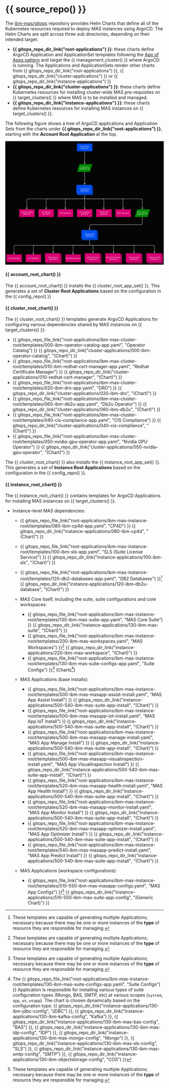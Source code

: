 {{ source_repo() }}
===============================================================================

The [ibm-mas/gitops](https://github.com/ibm-mas/gitops) repository provides Helm Charts that define all of the Kubernetes resources required to deploy MAS instances using ArgoCD. The Helm Charts are split across three sub directories, depending on their intended target:

- **{{ gitops_repo_dir_link("root-applications") }}**: these charts define ArgoCD Application and ApplicationSet templates following the [App of Apps pattern](https://argo-cd.readthedocs.io/en/stable/operator-manual/cluster-bootstrapping/#app-of-apps-pattern) and target the {{ management_cluster() }} where ArgoCD is running. The Applications and ApplicationSets render other charts from {{ gitops_repo_dir_link("root-applications") }}, {{ gitops_repo_dir_link("cluster-applications") }} or {{ gitops_repo_dir_link("instance-applications") }}
- **{{ gitops_repo_dir_link("cluster-applications") }}**: these charts define Kubernetes resources for installing cluster-wide MAS pre-requisites on {{ target_clusters() }} where MAS is to be installed and managed.
- **{{ gitops_repo_dir_link("instance-applications") }}**: these charts define Kubernetes resources for installing MAS instances on {{ target_clusters() }}.


The following figure shows a tree of ArgoCD applications and Application Sets from the charts under **{{ gitops_repo_dir_link("root-applications") }}**, starting with the **Account Root Application** at the top.

![Application Structure](png/appstructure.png)


#### {{ account_root_chart() }} 

The {{ account_root_chart() }} installs the {{ cluster_root_app_set() }}. This generates a set of **Cluster Root Applications** based on the configuration in the {{ config_repo() }} 


#### {{ cluster_root_chart() }} 

The {{ cluster_root_chart() }} templates generate ArgoCD Applications for configuring various dependencies shared by MAS instances on {{ target_clusters() }}:

- {{ gitops_repo_file_link("root-applications/ibm-mas-cluster-root/templates/000-ibm-operator-catalog-app.yaml", "Operator Catalog") }} {{ gitops_repo_dir_link("cluster-applications/000-ibm-operator-catalog", "(Chart)") }}
- {{ gitops_repo_file_link("root-applications/ibm-mas-cluster-root/templates/010-ibm-redhat-cert-manager-app.yaml", "Redhat Certificate Manager") }} {{ gitops_repo_dir_link("cluster-applications/010-redhat-cert-manager", "(Chart)") }}
- {{ gitops_repo_file_link("root-applications/ibm-mas-cluster-root/templates/020-ibm-dro-app.yaml", "DRO") }} {{ gitops_repo_dir_link("cluster-applications/020-ibm-dro", "(Chart)") }} 
- {{ gitops_repo_file_link("root-applications/ibm-mas-cluster-root/templates/060-ibm-db2u-app.yaml", "Db2u Operator") }} {{ gitops_repo_dir_link("cluster-applications/060-ibm-db2u", "(Chart)") }} 
- {{ gitops_repo_file_link("root-applications/ibm-mas-cluster-root/templates/040-cis-compliance-app.yaml", "CIS Compliance") }} {{ gitops_repo_dir_link("cluster-applications/040-cis-compliance", "(Chart)") }} 
- {{ gitops_repo_file_link("root-applications/ibm-mas-cluster-root/templates/050-nvidia-gpu-operator-app.yaml", "Nvidia GPU Operator") }} {{ gitops_repo_dir_link("cluster-applications/050-nvidia-gpu-operator", "(Chart)") }} 

The {{ cluster_root_chart() }} also installs the {{ instance_root_app_set() }}. This generates a set of **Instance Root Applications** based on the configuration in the {{  config_repo() }}.  

#### {{ instance_root_chart() }} 

The {{ instance_root_chart() }} contains templates for ArgoCD Applications for installing MAS instances on {{ target_clusters() }}.

- Instance-level MAS dependencies:
    - {{ gitops_repo_file_link("root-applications/ibm-mas-instance-root/templates/080-ibm-cp4d-app.yaml", "CP4D") }} {{ gitops_repo_dir_link("instance-applications/080-ibm-cp4d", "(Chart)") }}
    - {{ gitops_repo_file_link("root-applications/ibm-mas-instance-root/templates/100-ibm-sls-app.yaml", "SLS (Suite License Service)") }} {{ gitops_repo_dir_link("instance-applications/100-ibm-sls", "(Chart)") }}
    - {{ gitops_repo_file_link("root-applications/ibm-mas-instance-root/templates/120-db2-databases-app.yaml", "DB2 Databases") }}[^1] {{ gitops_repo_dir_link("instance-applications/120-ibm-db2u-database", "(Chart)") }}


  - MAS Core itself, including the suite, suite configurations and core workspaces:
    - {{ gitops_repo_file_link("root-applications/ibm-mas-instance-root/templates/130-ibm-mas-suite-app.yaml", "MAS Core Suite") }} {{ gitops_repo_dir_link("instance-applications/130-ibm-mas-suite", "(Chart)") }}
    - {{ gitops_repo_file_link("root-applications/ibm-mas-instance-root/templates/200-ibm-mas-workspaces.yaml", "MAS Workspaces") }}[^1] {{ gitops_repo_dir_link("instance-applications/220-ibm-mas-workspace", "(Chart)") }}
    - {{ gitops_repo_file_link("root-applications/ibm-mas-instance-root/templates/130-ibm-mas-suite-configs-app.yaml", "Suite Configs") }}[^1] (Charts[^2])


  - MAS Applications (base installs):
    - {{ gitops_repo_file_link("root-applications/ibm-mas-instance-root/templates/500-ibm-mas-masapp-assist-install.yaml", "MAS App Assist Install") }} {{ gitops_repo_dir_link("instance-applications/500-540-ibm-mas-suite-app-install", "(Chart)") }}
    - {{ gitops_repo_file_link("root-applications/ibm-mas-instance-root/templates/500-ibm-mas-masapp-iot-install.yaml", "MAS App IoT Install") }} {{ gitops_repo_dir_link("instance-applications/500-540-ibm-mas-suite-app-install", "(Chart)") }}
    - {{ gitops_repo_file_link("root-applications/ibm-mas-instance-root/templates/500-ibm-mas-masapp-manage-install.yaml", "MAS App Manage Install") }} {{ gitops_repo_dir_link("instance-applications/500-540-ibm-mas-suite-app-install", "(Chart)") }}
    - {{ gitops_repo_file_link("root-applications/ibm-mas-instance-root/templates/500-ibm-mas-masapp-visualinspection-install.yaml", "MAS App VisualInspection Install") }} {{ gitops_repo_dir_link("instance-applications/500-540-ibm-mas-suite-app-install", "(Chart)") }}
    - {{ gitops_repo_file_link("root-applications/ibm-mas-instance-root/templates/520-ibm-mas-masapp-health-install.yaml", "MAS App Health Install") }} {{ gitops_repo_dir_link("instance-applications/500-540-ibm-mas-suite-app-install", "(Chart)") }}
    - {{ gitops_repo_file_link("root-applications/ibm-mas-instance-root/templates/520-ibm-mas-masapp-monitor-install.yaml", "MAS App Monitor Install") }} {{ gitops_repo_dir_link("instance-applications/500-540-ibm-mas-suite-app-install", "(Chart)") }}
    - {{ gitops_repo_file_link("root-applications/ibm-mas-instance-root/templates/520-ibm-mas-masapp-optimizer-install.yaml", "MAS App Optimizer Install") }} {{ gitops_repo_dir_link("instance-applications/500-540-ibm-mas-suite-app-install", "(Chart)") }}
    - {{ gitops_repo_file_link("root-applications/ibm-mas-instance-root/templates/540-ibm-mas-masapp-predict-install.yaml", "MAS App Predict Install") }} {{ gitops_repo_dir_link("instance-applications/500-540-ibm-mas-suite-app-install", "(Chart)") }}

  - MAS Applications (workspace configurations):
    - {{ gitops_repo_file_link("root-applications/ibm-mas-instance-root/templates/510-550-ibm-mas-masapp-configs.yaml", "MAS App Configs") }}[^1] {{ gitops_repo_dir_link("instance-applications/510-550-ibm-mas-suite-app-config", "(Generic Chart)") }}



[^1]: These templates are capable of generating multiple Applications; necessary because there may be one or more instances of the **type** of resource they are responsible for managing.
[^2]:
    The {{ gitops_repo_file_link("root-applications/ibm-mas-instance-root/templates/130-ibm-mas-suite-configs-app.yaml", "Suite Configs") }} Application is responsible for installing various types of suite configuration types (Mongo, BAS, SMTP, etc) at various scopes (`system`, `app`, `ws`, `wsapp`). The chart is chosen dynamically based on the configuration type: {{ gitops_repo_dir_link("instance-applications/130-ibm-jdbc-config", "JDBC") }}, {{ gitops_repo_dir_link("instance-applications/130-ibm-kafka-config", "Kafka") }}, {{ gitops_repo_dir_link("instance-applications/130-ibm-mas-bas-config", "BAS") }}, {{ gitops_repo_dir_link("instance-applications/130-ibm-mas-idp-config", "IDP") }}, {{ gitops_repo_dir_link("instance-applications/130-ibm-mas-mongo-config", "Mongo") }}, {{ gitops_repo_dir_link("instance-applications/130-ibm-mas-sls-config", "SLS") }}, {{ gitops_repo_dir_link("instance-applications/130-ibm-mas-smtp-config", "SMTP") }}, {{ gitops_repo_dir_link("instance-applications/130-ibm-objectstorage-config", "COS") }}

    

